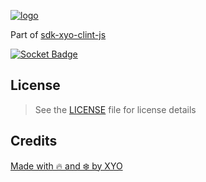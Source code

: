 [![logo][]](https://xyo.network)

Part of [sdk-xyo-clint-js](https://www.npmjs.com/package/@xyo-network/sdk-xyo-client-js)

[![Socket Badge](https://socket.dev/api/badge/npm/package/@xyo-network/core)](https://socket.dev/npm/package/@xyo-network/core)

## License

> See the [LICENSE](LICENSE) file for license details

## Credits

[Made with 🔥 and ❄️ by XYO](https://xyo.network)

[logo]: https://cdn.xy.company/img/brand/XYO_full_colored.png